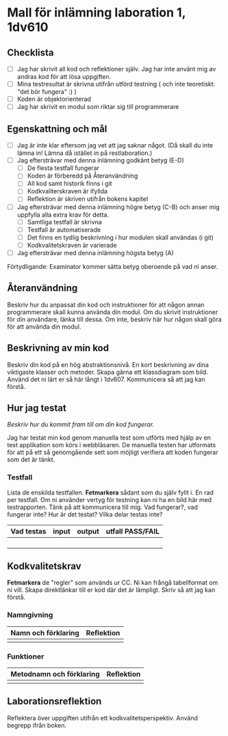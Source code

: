 # Mall för inlämning laboration 1, 1dv610

## Checklista

- [ ] Jag har skrivit all kod och reflektioner själv. Jag har inte använt mig av andras kod för att lösa uppgiften.
- [ ] Mina testresultat är skrivna utifrån utförd testning ( och inte teoretiskt: "det bör fungera" :) )
- [ ] Koden är objektorienterad
- [ ] Jag har skrivit en modul som riktar sig till programmerare

## Egenskattning och mål

- [ ] Jag är inte klar eftersom jag vet att jag saknar något. (Då skall du inte lämna in! Lämna då istället in på restlaboration.)
- [ ] Jag eftersträvar med denna inlämning godkänt betyg (E-D)
  - [ ] De flesta testfall fungerar
  - [ ] Koden är förberedd på Återanvändning
  - [ ] All kod samt historik finns i git
  - [ ] Kodkvaliterskraven är ifyllda
  - [ ] Reflektion är skriven utifrån bokens kapitel
- [ ] Jag eftersträvar med denna inlämning högre betyg (C-B) och anser mig uppfylla alla extra krav för detta.
  - [ ] Samtliga testfall är skrivna
  - [ ] Testfall är automatiserade
  - [ ] Det finns en tydlig beskrivning i hur modulen skall användas (i git)
  - [ ] Kodkvalitetskraven är varierade
- [ ] Jag eftersträvar med denna inlämning högsta betyg (A)

Förtydligande: Examinator kommer sätta betyg oberoende på vad ni anser.

## Återanvändning

Beskriv hur du anpassat din kod och instruktioner för att någon annan programmerare skall kunna använda din modul. Om du skrivit instruktioner för din användare, länka till dessa. Om inte, beskriv här hur någon skall göra för att använda din modul.

## Beskrivning av min kod

Beskriv din kod på en hög abstraktionsnivå. En kort beskrivning av dina viktigaste klasser och metoder. Skapa gärna ett klassdiagram som bild. Använd det ni lärt er så här långt i 1dv607. Kommunicera så att jag kan förstå.

## Hur jag testat

_Beskriv hur du kommit fram till om din kod fungerar._

Jag har testat min kod genom manuella test som utförts med hjälp av en test applikation som körs i webbläsaren. De manuella testen har utformats för att på ett så genomgående sett som möjligt verifiera att koden fungerar som det är tänkt.

### Testfall

Lista de enskilda testfallen. **Fetmarkera** sådant som du själv fyllt i. En rad per testfall. Om ni använder vertyg för testning kan ni ha en bild här med testrapporten. Tänk på att kommunicera till mig. Vad fungerar?, vad fungerar inte? Hur är det testat? Vilka delar testas inte?

| Vad testas | input | output | utfall PASS/FAIL |
| ---------- | ----- | ------ | ---------------- |
|            |       |        |                  |
|            |       |        |                  |
|            |       |        |                  |
|            |       |        |                  |

## Kodkvalitetskrav

**Fetmarkera** de "regler" som används ur CC. Ni kan frångå tabellformat om ni vill. Skapa direktlänkar till er kod där det är lämpligt. Skriv så att jag kan förstå.

### Namngivning

| Namn och förklaring | Reflektion |
| ------------------- | ---------- |
|                     |            |

### Funktioner

| Metodnamn och förklaring | Reflektion |
| ------------------------ | ---------- |
|                          |            |

## Laborationsreflektion

Reflektera över uppgiften utifrån ett kodkvalitetsperspektiv. Använd begrepp ifrån boken.
